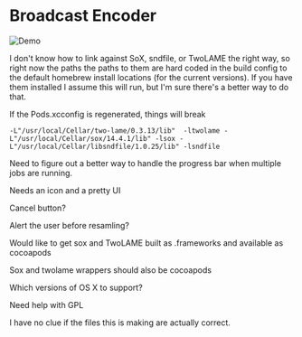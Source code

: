 # Broadcast Encoder

![Demo](https://dl.dropboxusercontent.com/u/1400235/prx-brenc-demo.png)

I don't know how to link against SoX, sndfile, or TwoLAME the right way, 
so right now the paths the paths to them are hard coded in the build config
to the default homebrew install locations (for the current versions). If
you have them installed I assume this will run, but I'm sure there's a 
better way to do that.

If the Pods.xcconfig is regenerated, things will break

    -L"/usr/local/Cellar/two-lame/0.3.13/lib"  -ltwolame -L"/usr/local/Cellar/sox/14.4.1/lib" -lsox -L"/usr/local/Cellar/libsndfile/1.0.25/lib" -lsndfile

Need to figure out a better way to handle the progress bar when multiple
jobs are running.

Needs an icon and a pretty UI

Cancel button?

Alert the user before resamling?

Would like to get sox and TwoLAME built as .frameworks and available as cocoapods

Sox and twolame wrappers should also be cocoapods

Which versions of OS X to support?

Need help with GPL

I have no clue if the files this is making are actually correct.
